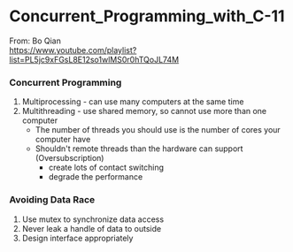 # Concurrent_Programming_with_C-11
From: Bo Qian <br/>
https://www.youtube.com/playlist?list=PL5jc9xFGsL8E12so1wlMS0r0hTQoJL74M

### Concurrent Programming
1. Multiprocessing - can use many computers at the same time <br/>
2. Multithreading  - use shared memory, so cannot use more than one computer <br/>
    - The number of threads you should use is the number of cores your computer have
    - Shouldn't remote threads than the hardware can support (Oversubscription)
        - create lots of contact switching
        - degrade the performance

### Avoiding Data Race
1. Use mutex to synchronize data access
2. Never leak a handle of data to outside
3. Design interface appropriately
